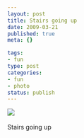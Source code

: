 ```yaml
--- 
layout: post
title: Stairs going up
date: 2009-03-21
published: true
meta: {}

tags: 
- fun
type: post
categories: 
- fun
- photo
status: publish
---
```

![](http://media.eick.us/2011/05/4Lbi8pbnElc53cmhzLv9ZEDfo1_500.jpg)<br /><br />Stairs going up
